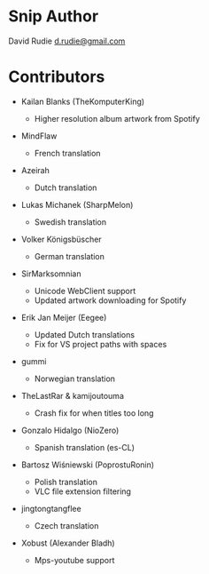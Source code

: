 Snip Author
===========
David Rudie <d.rudie@gmail.com>

Contributors
============
* Kailan Blanks (TheKomputerKing)
  * Higher resolution album artwork from Spotify

* MindFlaw
  * French translation

* Azeirah
  * Dutch translation

* Lukas Michanek (SharpMelon)
  * Swedish translation

* Volker Königsbüscher
  * German translation

* SirMarksomnian
  * Unicode WebClient support
  * Updated artwork downloading for Spotify

* Erik Jan Meijer (Eegee)
  * Updated Dutch translations
  * Fix for VS project paths with spaces

* gummi
  * Norwegian translation

* TheLastRar & kamijoutouma
  * Crash fix for when titles too long

* Gonzalo Hidalgo (NioZero)
  * Spanish translation (es-CL)
  
* Bartosz Wiśniewski (PoprostuRonin)
  * Polish translation
  * VLC file extension filtering

* jingtongtangflee
  * Czech translation

* Xobust (Alexander Bladh)
  * Mps-youtube support
